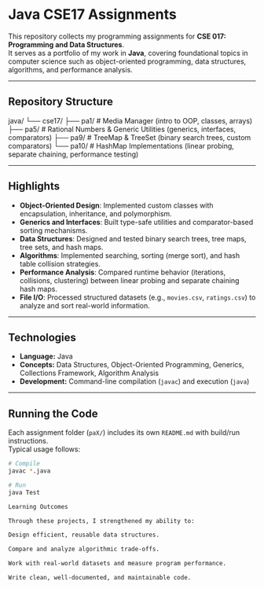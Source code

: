 # Java CSE17 Assignments

This repository collects my programming assignments for **CSE 017: Programming and Data Structures**.  
It serves as a portfolio of my work in **Java**, covering foundational topics in computer science such as object-oriented programming, data structures, algorithms, and performance analysis.

---

## Repository Structure

java/
└── cse17/
├── pa1/ # Media Manager (intro to OOP, classes, arrays)
├── pa5/ # Rational Numbers & Generic Utilities (generics, interfaces, comparators)
├── pa9/ # TreeMap & TreeSet (binary search trees, custom comparators)
└── pa10/ # HashMap Implementations (linear probing, separate chaining, performance testing)

---

## Highlights

- **Object-Oriented Design**: Implemented custom classes with encapsulation, inheritance, and polymorphism.  
- **Generics and Interfaces**: Built type-safe utilities and comparator-based sorting mechanisms.  
- **Data Structures**: Designed and tested binary search trees, tree maps, tree sets, and hash maps.  
- **Algorithms**: Implemented searching, sorting (merge sort), and hash table collision strategies.  
- **Performance Analysis**: Compared runtime behavior (iterations, collisions, clustering) between linear probing and separate chaining hash maps.  
- **File I/O**: Processed structured datasets (e.g., `movies.csv`, `ratings.csv`) to analyze and sort real-world information.

---

## Technologies

- **Language:** Java  
- **Concepts:** Data Structures, Object-Oriented Programming, Generics, Collections Framework, Algorithm Analysis  
- **Development:** Command-line compilation (`javac`) and execution (`java`)  

---

## Running the Code

Each assignment folder (`paX/`) includes its own `README.md` with build/run instructions.  
Typical usage follows:

```bash
# Compile
javac *.java

# Run
java Test

Learning Outcomes

Through these projects, I strengthened my ability to:

Design efficient, reusable data structures.

Compare and analyze algorithmic trade-offs.

Work with real-world datasets and measure program performance.

Write clean, well-documented, and maintainable code.
